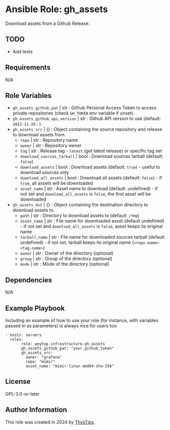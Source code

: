 <!--
SPDX-FileCopyrightText: 2024 ThysTips <contact@thystips.net>

SPDX-License-Identifier: GPL-3.0-or-later
-->

Ansible Role: gh_assets
=========

Download assets from a Github Release.

TODO
---

- Add tests

Requirements
------------

N/A

Role Variables
--------------

- `gh_assets_github_pat` | str : Github Personal Access Token to access private repositories (check `GH_TOKEN` env variable if unset).
- `gh_assets_github_api_version` | str : Github API version to use (default: `2022-11-28` : [](https://docs.github.com/fr/rest/about-the-rest-api/api-versions)).
- `gh_assets_src` | {} : Object containing the source repository and release to download assets from.
  - `repo` | str : Repository name
  - `owner` | str : Repository owner
  - `tag` | str : Release tag - `latest` (get latest release) or specific tag set
  - `download_sources_tarball` | bool : Download sources tarball (default: `false`)
  - `download_assets` | bool : Download assets (default: `true`) - useful to download sources only
  - `download_all_assets` | bool : Download all assets (default: `false`) - if `true`, all assets will be downloaded
  - `asset_name` | str : Asset name to download (default: undefined) - if not set and `download_all_assets` is `false`, the first asset will be downloaded
- `gh_assets_dst` | {} : Object containing the destination directory to download assets to.
  - `path` | str : Directory to download assets to (default: `/tmp`)
  - `asset_name` | str : File name for downloaded asset (default undefined) - if not set and `download_all_assets` is `false`, asset keeps its original name
  - `tarball_name` | str : File name for downloaded sources tarball (default undefined) - if not set, tarball keeps its original name (`<repo-name>-<tag-name>`)
  - `owner` | str : Owner of the directory (optional)
  - `group` | str : Group of the directory (optional)
  - `mode` | str : Mode of the directory (optional)

Dependencies
------------

N/A

Example Playbook
----------------

Including an example of how to use your role (for instance, with variables passed in as parameters) is always nice for users too:

    - hosts: servers
      roles:
         - role: weytop.infrastructure.gh_assets
           gh_assets_github_pat: "your_github_token"
           gh_assets_src:
             owner: "grafana"
             repo: "mimir"
             asset_name: "mimir-linux-amd64-sha-256"

License
-------

GPL-3.0-or-later

Author Information
------------------

This role was created in 2024 by [ThysTips](https://thystips.net).
